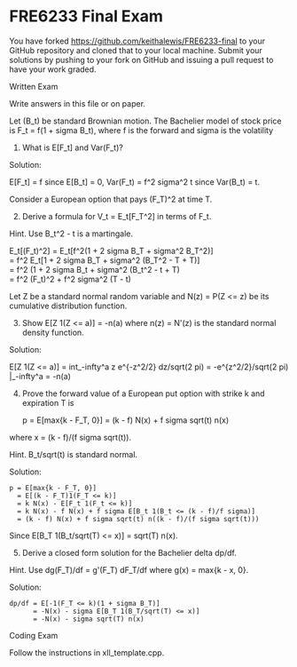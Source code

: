# FRE6233 Final Exam

You have forked https://github.com/keithalewis/FRE6233-final 
to your GitHub repository and cloned that to your local machine.
Submit your solutions by pushing to your fork on GitHub and
issuing a pull request to have your work graded.

Written Exam

Write answers in this file or on paper.

Let (B_t) be standard Brownian motion.
The Bachelier model of stock price is F_t = f(1 + sigma B_t),
where f is the forward and sigma is the volatility

1. What is E[F_t] and Var(F_t)?

Solution:

E[F_t] = f since E[B_t] = 0, Var(F_t) = f^2 sigma^2 t since Var(B_t) = t.

Consider a European option that pays (F_T)^2 at time T.

2. Derive a formula for V_t = E_t[F_T^2] in terms of F_t.

Hint. Use B_t^2 - t is a martingale.

E_t[(F_t)^2] = E_t[f^2(1 + 2 sigma B_T + sigma^2 B_T^2)]  
             = f^2 E_t[1 + 2 sigma B_T + sigma^2 (B_T^2 - T + T)]  
             = f^2 (1 + 2 sigma B_t + sigma^2 (B_t^2 - t + T)  
             = f^2 (F_t)^2 + f^2 sigma^2 (T - t)  

Let Z be a standard normal random variable and N(z) = P(Z <= z) be its cumulative distribution function.

3. Show E[Z 1(Z <= a)] = -n(a) where n(z) = N'(z) is the standard normal density function.

Solution:

E[Z 1(Z <= a)] = int_-infty^a z e^{-z^2/2} dz/sqrt(2 pi)
               = -e^{z^2/2}/sqrt(2 pi) |_-infty^a
               = -n(a)

4. Prove the forward value of a European put option with strike k and expiration T is

    p = E[max{k - F_T, 0}] = (k - f) N(x) + f sigma sqrt(t) n(x)

where x = (k - f)/(f sigma sqrt(t)).

Hint. B_t/sqrt(t) is standard normal.

Solution:

    p = E[max{k - F_T, 0}]
      = E[(k - F_T)1(F_T <= k)]
      = k N(x) - E[F_t 1(F_t <= k)]
      = k N(x) - f N(x) + f sigma E[B_t 1(B_t <= (k - f)/f sigma)]
      = (k - f) N(x) + f sigma sqrt(t) n((k - f)/(f sigma sqrt(t)))

Since E[B_T 1(B_t/sqrt(T) <= x)] = sqrt(T) n(x).

5. Derive a closed form solution for the Bachelier delta dp/df.

Hint. Use dg(F_T)/df = g'(F_T) dF_T/df where g(x) = max{k - x, 0}.

Solution:

    dp/df = E[-1(F_T <= k)(1 + sigma B_T)]
          = -N(x) - sigma E[B_T 1(B_T/sqrt(T) <= x)]
          = -N(x) - sigma sqrt(T) n(x)

Coding Exam

Follow the instructions in xll_template.cpp.
